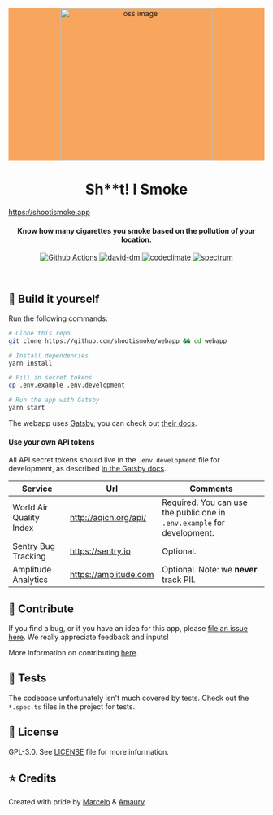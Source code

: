 <p align="center" style="background-color: #F8A65D;">
    <img alt="oss image" src="https://shootismoke.app/static/logo_text_2lines-cf697d3ebc27c385cd2f30e1f6a68c51.svg" width="300px">
    <h1 align="center">Sh**t! I Smoke</h1>
    <a href="https://shootismoke.app">https://shootismoke.app</a>

</p>
<h4 align="center">Know how many cigarettes you smoke based on the pollution of your location.</h4>

<p align="center">
  <a href="https://github.com/shootismoke/webapp/actions">
    <img alt="Github Actions" src="https://github.com/shootismoke/webapp/workflows/CI/badge.svg" />
  </a>
  <a href="https://david-dm.org/shootismoke/webapp">
    <img alt="david-dm" src="https://img.shields.io/david/shootismoke/webapp.svg" />
  </a>
  <a href="https://codeclimate.com/github/shootismoke/webapp/maintainability">
    <img alt="codeclimate" src="https://api.codeclimate.com/v1/badges/9fc8ebb000978f14b6d0/maintainability" />
  </a>
  <a href="https://spectrum.chat/shootismoke">
    <img alt="spectrum" src="https://withspectrum.github.io/badge/badge.svg" />
  </a>
</p>

<br />

## :hammer: Build it yourself

Run the following commands:

```bash
# Clone this repo
git clone https://github.com/shootismoke/webapp && cd webapp

# Install dependencies
yarn install

# Fill in secret tokens
cp .env.example .env.development

# Run the app with Gatsby
yarn start
```

The webapp uses [Gatsby](https://www.gatsbyjs.com/), you can check out [their docs](https://www.gatsbyjs.com/docs/).

#### Use your own API tokens

All API secret tokens should live in the `.env.development` file for development, as described [in the Gatsby docs](https://www.gatsbyjs.com/docs/environment-variables/#defining-environment-variables).

| Service                 | Url                   | Comments                                                                |
| ----------------------- | --------------------- | ----------------------------------------------------------------------- |
| World Air Quality Index | http://aqicn.org/api/ | Required. You can use the public one in `.env.example` for development. |
| Sentry Bug Tracking     | https://sentry.io     | Optional.                                                               |
| Amplitude Analytics     | https://amplitude.com | Optional. Note: we **never** track PII.                                 |

## :raising_hand: Contribute

If you find a bug, or if you have an idea for this app, please [file an issue here](https://github.com/shootismoke/webapp/issues). We really appreciate feedback and inputs!

More information on contributing [here](./CONTRIBUTING.md).

## :microscope: Tests

The codebase unfortunately isn't much covered by tests. Check out the `*.spec.ts` files in the project for tests.

## :newspaper: License

GPL-3.0. See [LICENSE](./LICENSE) file for more information.

## :star: Credits

Created with pride by [Marcelo](http://www.marcelocoelho.cc) & [Amaury](https://www.toptal.com/resume/amaury-martiny#utilize-unreal-developers-today).

